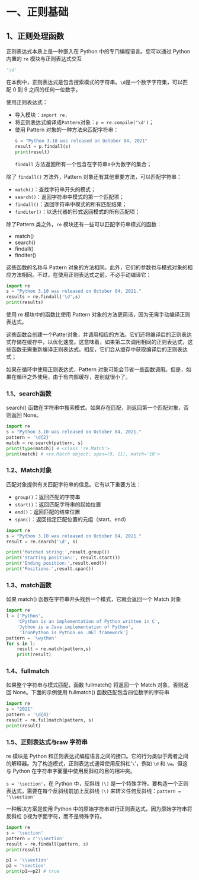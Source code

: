 # 一、正则基础

## 1、正则处理函数

正则表达式本质上是一种嵌入在 Python 中的专门编程语言。您可以通过 Python 内置的 `re` 模块与正则表达式交互
```py
'\d'
```
在本例中，正则表达式是包含搜索模式的字符串。`\d`是一个数字字符集，可以匹配 0 到 9 之间的任何一位数字。

使用正则表达式：
- 导入模块：`import re;`
- 将正则表达式编译成`Pattern`对象：`p = re.compile('\d')`；
- 使用 Pattern 对象的一种方法来匹配字符串：
    ```py
    s = "Python 3.10 was released on October 04, 2021"
    result = p.findall(s)
    print(result)
    ```
    `findall` 方法返回所有一个包含在字符串s中为数字的集合；

除了 `findall()` 方法外，Pattern 对象还有其他重要方法，可以匹配字符串：
- `match()`：查找字符串开头的模式；
- `search()`：返回字符串中模式的第一个匹配项；
- `findall()`：返回字符串中模式的所有匹配结果；
- `finditer()`：以迭代器的形式返回模式的所有匹配项；

除了Pattern 类之外，`re` 模块还有一些可以匹配字符串模式的函数：
- match()
- search()
- findall()
- finditer()

这些函数的名称与 Pattern 对象的方法相同。此外，它们的参数也与模式对象的相应方法相同。不过，在使用正则表达式之前，不必手动编译它；
```py
import re
s = "Python 3.10 was released on October 04, 2021."
results = re.findall('\d',s)
print(results)
```
使用 re 模块中的函数比使用 Pattern 对象的方法更简洁，因为无需手动编译正则表达式。

这些函数会创建一个Patter对象，并调用相应的方法。它们还将编译后的正则表达式存储在缓存中，以优化速度。这意味着，如果第二次调用相同的正则表达式，这些函数无需重新编译正则表达式。相反，它们会从缓存中获取编译后的正则表达式；

如果在循环中使用正则表达式，Pattern 对象可能会节省一些函数调用。但是，如果在循环之外使用，由于有内部缓存，差别就很小了。

### 1.1、search函数

search() 函数在字符串中搜索模式。如果存在匹配，则返回第一个匹配对象，否则返回 None。
```py
import re
s = "Python 3.10 was released on October 04, 2021."
pattern = '\d{2}'
match = re.search(pattern, s) 
print(type(match)) # <class 're.Match'>
print(match) # <re.Match object; span=(9, 11), match='10'>
```

### 1.2、Match对象

匹配对象提供有关匹配字符串的信息。它有以下重要方法：
- `group()`：返回匹配的字符串
- `start()`：返回匹配字符串的起始位置
- `end()`：返回匹配的结束位置
- `span()`：返回指定匹配位置的元组（start、end）
```py
import re
s = "Python 3.10 was released on October 04, 2021."
result = re.search('\d', s) 

print('Matched string:',result.group())
print('Starting position:', result.start())
print('Ending position:',result.end())
print('Positions:',result.span())
```

### 1.3、match函数

如果 match() 函数在字符串开头找到一个模式，它就会返回一个 Match 对象
```py
import re
l = ['Python', 
    'CPython is an implementation of Python written in C', 
    'Jython is a Java implementation of Python',
     'IronPython is Python on .NET framework']
pattern = '\wython'
for s in l:
    result = re.match(pattern,s)
    print(result)
```

### 1.4、fullmatch

如果整个字符串与模式匹配，函数 fullmatch() 将返回一个 Match 对象，否则返回 None。下面的示例使用 fullmatch() 函数匹配包含四位数字的字符串
```py
import re
s = "2021"
pattern = '\d{4}'
result = re.fullmatch(pattern, s)
print(result)
```

### 1.5、正则表达式与raw 字符串

re 模块是 Python 和正则表达式编程语言之间的接口。它的行为类似于两者之间的解释器。为了构造模式，正则表达式通常使用反斜杠'`\`'，例如 `\d` 和 `\w`。但这与 Python 在字符串字面量中使用反斜杠的目的相冲突。

`s = '\section'`，在 Python 中，反斜线 `(\)` 是一个特殊字符。要构造一个正则表达式，需要在每个反斜线前加上反斜线 `(\)` 来转义任何反斜线：`pattern = '\\section'`

一种解决方案是使用 Python 中的原始字符串进行正则表达式，因为原始字符串将反斜杠 (\)视为字面字符，而不是特殊字符。
```py
import re
s = '\section'
pattern = r'\\section'
result = re.findall(pattern, s)
print(result)

p1 = '\\section'
p2 = '\section'
print(p1==p2) # true
```















